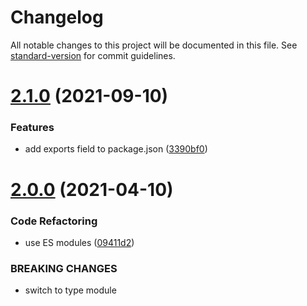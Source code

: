 # Changelog

All notable changes to this project will be documented in this file. See [standard-version](https://github.com/conventional-changelog/standard-version) for commit guidelines.

# [2.1.0](https://github.com/dmnsgn/raf-perf/compare/v2.0.0...v2.1.0) (2021-09-10)


### Features

* add exports field to package.json ([3390bf0](https://github.com/dmnsgn/raf-perf/commit/3390bf07f0839579961e7c399100bd305e15fa66))



# [2.0.0](https://github.com/dmnsgn/raf-perf/compare/v1.2.0...v2.0.0) (2021-04-10)


### Code Refactoring

* use ES modules ([09411d2](https://github.com/dmnsgn/raf-perf/commit/09411d29a1dee3e880b6029415a44d5a5f8fd1b4))


### BREAKING CHANGES

* switch to type module
